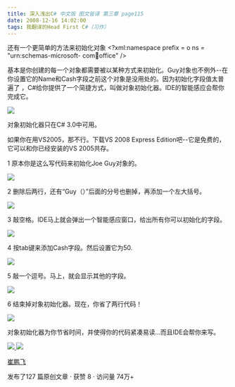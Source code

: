```yaml
---
title: 深入浅出C# 中文版 图文皆译 第三章 page115
date: 2008-12-16 14:02:00
tags: 我翻译的Head First C#（习作）
---
```

还有一个更简单的方法来初始化对象  <?xml:namespace prefix = o ns = "urn:schemas-microsoft-
com:office:office" />

基本是你创建的每一个对象都需要被以某种方式来初始化。Guy对象也不例外--在你设置它的Name和Cash字段之前这个对象是没用处的。因为初始化字段值太普遍了
，C#给你提供了一个简捷方式，叫做对象初始化器。IDE的智能感应会帮你完成它。

![](https://p-blog.csdn.net/images/p_blog_csdn_net/cuipengfei1/EntryImages/20081216/%E6%88%AA%E5%9B%BE04.jpg)

对象初始化器只在C# 3.0中可用。

如果你在用VS2005，那不行。下载VS 2008 Express Edition吧--它是免费的，它可以和你已经安装的VS 2005共存。

1  原本你是这么写代码来初始化Joe Guy对象的。

![](https://p-blog.csdn.net/images/p_blog_csdn_net/cuipengfei1/EntryImages/20081216/%E6%88%AA%E5%9B%BE05.jpg)

2  删除后两行，还有“Guy（）”后面的分号也删掉，再添加一个左大括号。

![](https://p-blog.csdn.net/images/p_blog_csdn_net/cuipengfei1/EntryImages/20081216/%E6%88%AA%E5%9B%BE06.jpg)

3  敲空格。IDE马上就会弹出一个智能感应窗口，给出所有你可以初始化的字段。

![](https://p-blog.csdn.net/images/p_blog_csdn_net/cuipengfei1/EntryImages/20081216/%E6%88%AA%E5%9B%BE07.jpg)

4  按tab键来添加Cash字段。然后设置它为50.

![](https://p-blog.csdn.net/images/p_blog_csdn_net/cuipengfei1/EntryImages/20081216/%E6%88%AA%E5%9B%BE08.jpg)

5  敲一个逗号。马上，就会显示其他的字段。

![](https://p-blog.csdn.net/images/p_blog_csdn_net/cuipengfei1/EntryImages/20081216/%E6%88%AA%E5%9B%BE09.jpg)

6  结束掉对象初始化器。现在，你省了两行代码！

![](https://p-blog.csdn.net/images/p_blog_csdn_net/cuipengfei1/EntryImages/20081216/%E6%88%AA%E5%9B%BE10.jpg)

对象初始化器为你节省时间，并使得你的代码紧凑易读...而且IDE会帮你来写。



[ ![](https://profile.csdnimg.cn/5/2/5/3_cuipengfei1)
![](https://g.csdnimg.cn/static/user-reg-year/1x/11.png)
](https://blog.csdn.net/cuipengfei1)

[ 崔鹏飞 ](https://blog.csdn.net/cuipengfei1)

发布了127 篇原创文章  ·  获赞 8  ·  访问量 74万+

